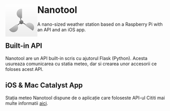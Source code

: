 # <img align="left" src="/repoAssets/nanotool.png" width="100" alt="Nanotool logo"> Nanotool
A nano-sized weather station based on a Raspberry Pi with an API and an iOS app.

## Built-in API
Nanotool are un API built-in scris cu ajutorul Flask (Python). Acesta usureaza comunicarea cu statia meteo, dar si crearea unor accesorii ce foloses acest API.

## iOS & Mac Catalyst App
Stația meteo Nanotool dispune de o aplicație care foloseste API-ul
Cititi mai multe informatii [aici](https://github.com/iCMDgithub/nanotool/blob/main/app/info.md).
